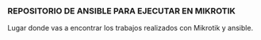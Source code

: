 ### REPOSITORIO DE ANSIBLE PARA EJECUTAR EN MIKROTIK

Lugar donde vas a encontrar los trabajos realizados con Mikrotik y ansible.